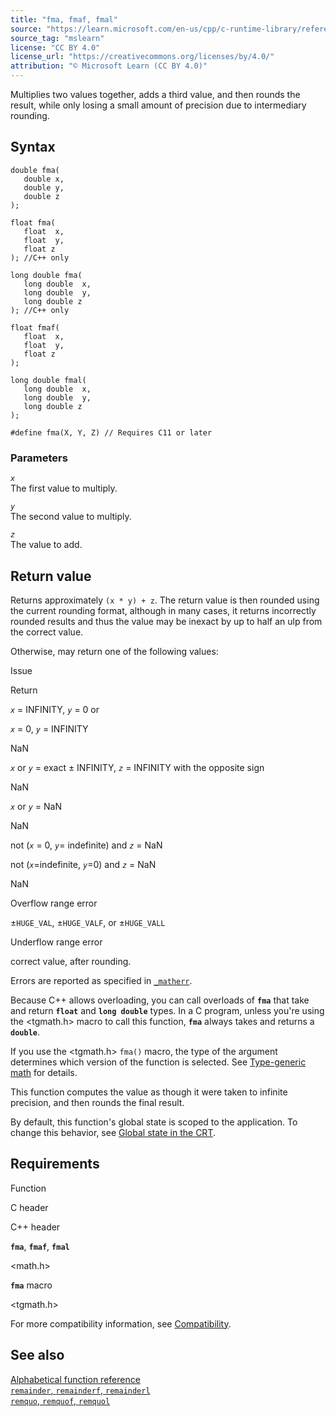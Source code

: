 ```yaml
---
title: "fma, fmaf, fmal"
source: "https://learn.microsoft.com/en-us/cpp/c-runtime-library/reference/fma-fmaf-fmal?view=msvc-170"
source_tag: "mslearn"
license: "CC BY 4.0"
license_url: "https://creativecommons.org/licenses/by/4.0/"
attribution: "© Microsoft Learn (CC BY 4.0)"
---
```

Multiplies two values together, adds a third value, and then rounds the result, while only losing a small amount of precision due to intermediary rounding.

## Syntax

```
double fma(
   double x,
   double y,
   double z
);

float fma(
   float  x,
   float  y,
   float z
); //C++ only

long double fma(
   long double  x,
   long double  y,
   long double z
); //C++ only

float fmaf(
   float  x,
   float  y,
   float z
);

long double fmal(
   long double  x,
   long double  y,
   long double z
);

#define fma(X, Y, Z) // Requires C11 or later
```

### Parameters

_`x`_  
The first value to multiply.

_`y`_  
The second value to multiply.

_`z`_  
The value to add.

## Return value

Returns approximately `(x * y) + z`. The return value is then rounded using the current rounding format, although in many cases, it returns incorrectly rounded results and thus the value may be inexact by up to half an ulp from the correct value.

Otherwise, may return one of the following values:

Issue

Return

_`x`_ = INFINITY, _`y`_ = 0 or

_`x`_ = 0, _`y`_ = INFINITY

NaN

_`x`_ or _`y`_ = exact ± INFINITY, _`z`_ = INFINITY with the opposite sign

NaN

_`x`_ or _`y`_ = NaN

NaN

not (_`x`_ = 0, _`y`_\= indefinite) and _`z`_ = NaN

not (_`x`_\=indefinite, _`y`_\=0) and _`z`_ = NaN

NaN

Overflow range error

±`HUGE_VAL`, ±`HUGE_VALF`, or ±`HUGE_VALL`

Underflow range error

correct value, after rounding.

Errors are reported as specified in [`_matherr`](https://learn.microsoft.com/en-us/cpp/c-runtime-library/reference/matherr?view=msvc-170).

Because C++ allows overloading, you can call overloads of **`fma`** that take and return **`float`** and **`long double`** types. In a C program, unless you're using the <tgmath.h> macro to call this function, **`fma`** always takes and returns a **`double`**.

If you use the <tgmath.h> `fma()` macro, the type of the argument determines which version of the function is selected. See [Type-generic math](https://learn.microsoft.com/en-us/cpp/c-runtime-library/tgmath?view=msvc-170) for details.

This function computes the value as though it were taken to infinite precision, and then rounds the final result.

By default, this function's global state is scoped to the application. To change this behavior, see [Global state in the CRT](https://learn.microsoft.com/en-us/cpp/c-runtime-library/global-state?view=msvc-170).

## Requirements

Function

C header

C++ header

**`fma`**, **`fmaf`**, **`fmal`**

<math.h>

<cmath>

**`fma`** macro

<tgmath.h>

For more compatibility information, see [Compatibility](https://learn.microsoft.com/en-us/cpp/c-runtime-library/compatibility?view=msvc-170).

## See also

[Alphabetical function reference](https://learn.microsoft.com/en-us/cpp/c-runtime-library/reference/crt-alphabetical-function-reference?view=msvc-170)  
[`remainder`, `remainderf`, `remainderl`](https://learn.microsoft.com/en-us/cpp/c-runtime-library/reference/remainder-remainderf-remainderl?view=msvc-170)  
[`remquo`, `remquof`, `remquol`](https://learn.microsoft.com/en-us/cpp/c-runtime-library/reference/remquo-remquof-remquol?view=msvc-170)